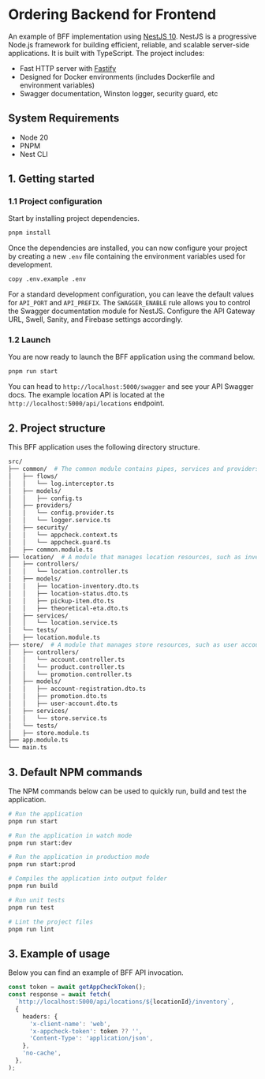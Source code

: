 # Ordering Backend for Frontend

An example of BFF implementation using [NestJS 10](https://nestjs.com/). NestJS is a progressive Node.js framework for building efficient, reliable, and scalable server-side applications. It is built with TypeScript. The project includes:

- Fast HTTP server with [Fastify](https://fastify.dev/)
- Designed for Docker environments (includes Dockerfile and environment variables)
- Swagger documentation, Winston logger, security guard, etc

## System Requirements

- Node 20
- PNPM
- Nest CLI

## 1. Getting started

### 1.1 Project configuration

Start by installing project dependencies.

```bash
pnpm install
```

Once the dependencies are installed, you can now configure your project by creating a new `.env` file containing the environment variables used for development.

```bash
copy .env.example .env
```

For a standard development configuration, you can leave the default values for `API_PORT` and `API_PREFIX`. The `SWAGGER_ENABLE` rule allows you to control the Swagger documentation module for NestJS. Configure the API Gateway URL, Swell, Sanity, and Firebase settings accordingly.

### 1.2 Launch

You are now ready to launch the BFF application using the command below.

```bash
pnpm run start
```

You can head to `http://localhost:5000/swagger` and see your API Swagger docs. The example location API is located at the `http://localhost:5000/api/locations` endpoint.

## 2. Project structure

This BFF application uses the following directory structure.

```bash
src/
├── common/  # The common module contains pipes, services and providers used in the whole application
│   ├── flows/
│   │   └── log.interceptor.ts
│   ├── models/
│   │   ├── config.ts
│   ├── providers/
│   │   └── config.provider.ts
│   │   └── logger.service.ts
│   ├── security/
│   │   └── appcheck.context.ts
│   │   └── appcheck.guard.ts
│   ├── common.module.ts
├── location/  # A module that manages location resources, such as inventory, status, pickup time, etc
│   ├── controllers/
│   │   └── location.controller.ts
│   ├── models/
│   │   ├── location-inventory.dto.ts
│   │   ├── location-status.dto.ts
│   │   ├── pickup-item.dto.ts
│   │   ├── theoretical-eta.dto.ts
│   ├── services/
│   │   └── location.service.ts
│   └── tests/
│   ├── location.module.ts
├── store/  # A module that manages store resources, such as user accounts, products, promotions, etc
│   ├── controllers/
│   │   └── account.controller.ts
│   │   └── product.controller.ts
│   │   └── promotion.controller.ts
│   ├── models/
│   │   ├── account-registration.dto.ts
│   │   ├── promotion.dto.ts
│   │   ├── user-account.dto.ts
│   ├── services/
│   │   └── store.service.ts
│   └── tests/
│   ├── store.module.ts
├── app.module.ts
└── main.ts
```

## 3. Default NPM commands

The NPM commands below can be used to quickly run, build and test the application.

```bash
# Run the application
pnpm run start

# Run the application in watch mode
pnpm run start:dev

# Run the application in production mode
pnpm run start:prod

# Compiles the application into output folder
pnpm run build

# Run unit tests
pnpm run test

# Lint the project files
pnpm run lint
```

## 3. Example of usage

Below you can find an example of BFF API invocation.

```ts
const token = await getAppCheckToken();
const response = await fetch(
  `http://localhost:5000/api/locations/${locationId}/inventory`,
  {
    headers: {
      'x-client-name': 'web',
      'x-appcheck-token': token ?? '',
      'Content-Type': 'application/json',
    },
    'no-cache',
  },
);
```
